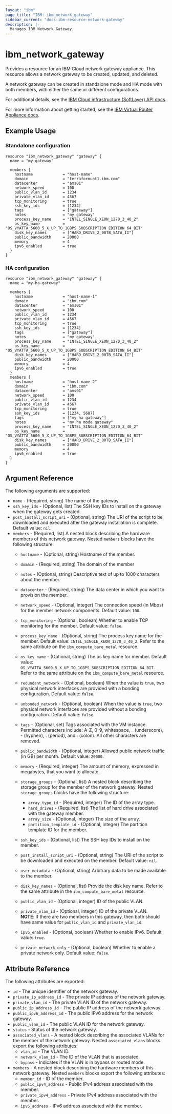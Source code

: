 ```yaml
---
layout: "ibm"
page_title: "IBM: ibm_network_gateway"
sidebar_current: "docs-ibm-resource-network-gateway"
description: |-
  Manages IBM Network Gateway.
---
```


# ibm\_network_gateway

Provides a resource for an IBM Cloud network gateway appliance. This resource allows a network gateway to be created, updated, and deleted.  

A network gateway can be created in standalone mode and HA mode with both members, with either the same or different configurations.

For additional details, see the [IBM Cloud infrastructure (SoftLayer) API docs](http://sldn.softlayer.com/reference/services/SoftLayer_Network_Gateway).

For more information about getting started, see the [IBM Virtual Router Appliance docs](https://console.bluemix.net/docs/infrastructure/virtual-router-appliance/getting-started.html#getting-started).

## Example Usage

### Standalone configuration

```hcl
resource "ibm_network_gateway" "gateway" {
  name = "my-gateway"

  members {
    hostname             = "host-name"
    domain               = "terraformuat1.ibm.com"
    datacenter           = "ams01"
    network_speed        = 100
    public_vlan_id       = 1234
    private_vlan_id      = 4567
    tcp_monitoring       = true
    ssh_key_ids          = [1234]
    tags                 = ["gateway"]
    notes                = "my gateway"
    process_key_name     = "INTEL_SINGLE_XEON_1270_3_40_2"
    os_key_name          = "OS_VYATTA_5600_5_X_UP_TO_1GBPS_SUBSCRIPTION_EDITION_64_BIT"
    disk_key_names       = ["HARD_DRIVE_2_00TB_SATA_II"]
    public_bandwidth     = 20000
    memory               = 4
    ipv6_enabled         = true
  }
}

```
### HA configuration

```hcl
resource "ibm_network_gateway" "gateway" {
  name = "my-ha-gateway"

  members {
    hostname             = "host-name-1"
    domain               = "ibm.com"
    datacenter           = "ams01"
    network_speed        = 100
    public_vlan_id       = 1234
    private_vlan_id      = 4567
    tcp_monitoring       = true
    ssh_key_ids          = [1234]
    tags                 = ["gateway"]
    notes                = "my gateway"
    process_key_name     = "INTEL_SINGLE_XEON_1270_3_40_2"
    os_key_name          = "OS_VYATTA_5600_5_X_UP_TO_1GBPS_SUBSCRIPTION_EDITION_64_BIT"
    disk_key_names       = ["HARD_DRIVE_2_00TB_SATA_II"]
    public_bandwidth     = 20000
    memory               = 4
    ipv6_enabled         = true
  }
  members {
    hostname             = "host-name-2"
    domain               = "ibm.com"
    datacenter           = "ams01"
    network_speed        = 100
    public_vlan_id       = 1234
    private_vlan_id      = 4567
    tcp_monitoring       = true
    ssh_key_ids          = [1234, 5687]
    tags                 = ["my ha gateway"]
    notes                = "my ha mode gateway"
    process_key_name     = "INTEL_SINGLE_XEON_1270_3_40_2"
    os_key_name          = "OS_VYATTA_5600_5_X_UP_TO_1GBPS_SUBSCRIPTION_EDITION_64_BIT"
    disk_key_names       = ["HARD_DRIVE_2_00TB_SATA_II"]
    public_bandwidth     = 20000
    memory               = 4
    ipv6_enabled         = true
  }
}
```


## Argument Reference

The following arguments are supported:

* `name` - (Required, string) The name of the gateway.
* `ssh_key_ids` - (Optional, list) The SSH key IDs to install on the gateway when the gateway gets created.
* `post_install_script_uri` - (Optional, string) The URI of the script to be downloaded and executed after the gateway installation is complete. Default value: `nil`. 
* `members` - (Required, list) A nested block describing the hardware members of this network gateway.
Nested `members` blocks have the following structure:
  * `hostname` - (Optional, string) Hostname of the member.
  * `domain` - (Required, string) The domain of the member
  * `notes` - (Optional, string) Descriptive text of up to 1000 characters about the member.
  * `datacenter` - (Required, string) The data center in which you want to provision the member.
  * `network_speed` - (Optional, integer) The connection speed (in Mbps) for the member network components. Default value: `100`.
  * `tcp_monitoring` - (Optional, boolean) Whether to enable TCP monitoring for the member. Default value: `false`.
  * `process_key_name` - (Optional, string) The process key name for the member. Default value:  `INTEL_SINGLE_XEON_1270_3_40_2`. Refer to the same attribute on the `ibm_compute_bare_metal` resource.
  * `os_key_name` - (Optional, string) The os key name for member. Default value:  `OS_VYATTA_5600_5_X_UP_TO_1GBPS_SUBSCRIPTION_EDITION_64_BIT`. Refer to the same attribute on the `ibm_compute_bare_metal` resource.
  * `redundant_network` - (Optional, boolean) When the value is `true`, two physical network interfaces are provided with a bonding configuration. Default value: `false`. 
  * `unbonded_network` - (Optional, boolean) When the value is `true`, two physical network interfaces are provided without a bonding configuration. Default value: `false`. 

  * `tags` - (Optional, set) Tags associated with the VM instance. Permitted characters include: A-Z, 0-9, whitespace, _ (underscore), - (hyphen), . (period), and : (colon). All other characters are removed.
  * `public_bandwidth` - (Optional, integer) Allowed public network traffic (in GB) per month. Default value: `20000`.
  * `memory` - (Required, integer) The amount of memory, expressed in megabytes, that you want to allocate.
  * `storage_groups` - (Optional, list) A nested block describing the storage group for the member of the network gateway. Nested `storage_groups` blocks have the following structure:
      * `array_type_id` - (Required, integer) The ID of the array type.
      * `hard_drives` - (Required, list) The list of hard drive associated with the gateway member.
      * `array_size` - (Optional, integer) The size of the array.
      * `partition_template_id` - (Optional, integer) The partition template ID for the member.
  * `ssh_key_ids` - (Optional, list) The SSH key IDs to install on the member.
  * `post_install_script_uri` - (Optional, string) The URI of the script to be downloaded and executed on the member. Default value: `nil`.
  * `user_metadata` - (Optional, string) Arbitrary data to be made available to the member.
  * `disk_key_names` - (Optional, list) Provide the disk key name. Refer to the same attribute in the `ibm_compute_bare_metal` resource.
  * `public_vlan_id` - (Optional, integer) ID of the public VLAN.
  * `private_vlan_id` - (Optional, integer) ID of the private VLAN.  
    **NOTE**: If there are two members in this gateway, then both should have same value for `public_vlan_id` and `private_vlan_id`.
    
  * `ipv6_enabled` - (Optional, boolean) Whether to enable IPv6. Default value: `true`.
  * `private_network_only` - (Optional, boolean) Whether to enable a private network only. Default value: `false`.

## Attribute Reference

The following attributes are exported:

* `id` - The unique identifier of the network gateway.
* `private_ip_address_id` - The private IP address of the network gateway.
* `private_vlan_id` - The private VLAN ID of the network gateway.
* `public_ip_address_id` - The public IP address of the network gateway.
* `public_ipv6_address_id` - The public IPv6 address for the network gateway.
* `public_vlan_id` - The public VLAN ID for the network gateway.
* `status` - Status of the network gateway.
* `associated_vlans` - A nested block describing the associated VLANs for the member of the network gateway. Nested `associated_vlans` blocks export the following attributes:
  * `vlan_id` - The VLAN ID.
  * `network_vlan_id` - The ID of the VLAN that is associated.
  * `bypass` -  Indicates if the VLAN is in bypass or routed mode.
* `members` - A nested block describing the hardware members of this network gateway.
Nested `members` blocks export the following attributes:
  * `member_id` -  ID of the member.
  * `public_ipv4_address` - Public IPv4 address associated with the member.
  * `private_ipv4_address` - Private IPv4 address associated with the member.
  * `ipv6_address` -  IPv6 address associated with the member.
